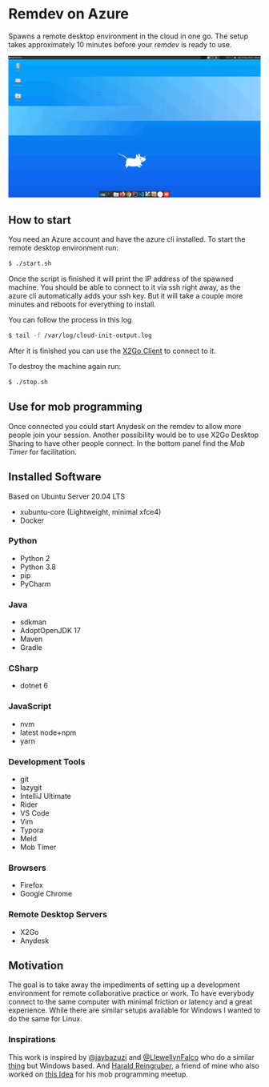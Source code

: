 # Remdev on Azure

Spawns a remote desktop environment in the cloud in one go. 
The setup takes approximately 10 minutes before your *remdev* is ready to use. 

![Screenshot](screenshot.png)

## How to start

You need an Azure account and have the azure cli installed.
To start the remote desktop environment run:

````bash
$ ./start.sh
````

Once the script is finished it will print the IP address of the spawned machine. You should be able to connect to it via ssh right away, as the azure cli automatically adds your ssh key. But it will take a couple more minutes and reboots for everything to install. 

You can follow the process in this log

```bash
$ tail -f /var/log/cloud-init-output.log
```

After it is finished you can use the [X2Go Client](https://wiki.x2go.org/doku.php/download:start) to connect to it.

To destroy the machine again run:

```bash
$ ./stop.sh
```

## Use for mob programming

Once connected you could start Anydesk on the remdev to allow more people join your session. Another possibility would be to use X2Go Desktop Sharing to have other people connect. In the bottom panel find the *Mob Timer* for facilitation.

## Installed Software

Based on Ubuntu Server 20.04 LTS

- xubuntu-core (Lightweight, minimal xfce4)
- Docker

### Python

- Python 2
- Python 3.8
- pip
- PyCharm

### Java

- sdkman
- AdoptOpenJDK 17
- Maven
- Gradle

### CSharp

 - dotnet 6

### JavaScript

- nvm
- latest node+npm
- yarn

### Development Tools

- git
- lazygit
- IntelliJ Ultimate
- Rider
- VS Code
- Vim
- Typora
- Meld
- Mob Timer

### Browsers

- Firefox
- Google Chrome

### Remote Desktop Servers

- X2Go
- Anydesk

## Motivation

The goal is to take away the impediments of setting up a development environment for remote collaborative practice or work. To have everybody connect to the same computer with minimal friction or latency and a great experience. While there are similar setups available for Windows I wanted to do the same for Linux.

### Inspirations

This work is inspired by [@jaybazuzi](https://twitter.com/jaybazuzi) and [@LlewellynFalco](https://twitter.com/LlewellynFalco) who do a similar [thing](https://github.com/JayBazuzi/machine-setup) but Windows based. And [Harald Reingruber](https://twitter.com/Harald3DCV), a friend of mine who also worked on [this Idea](https://github.com/mob-programming-meetup/cloud-desktop) for his mob programming meetup.

